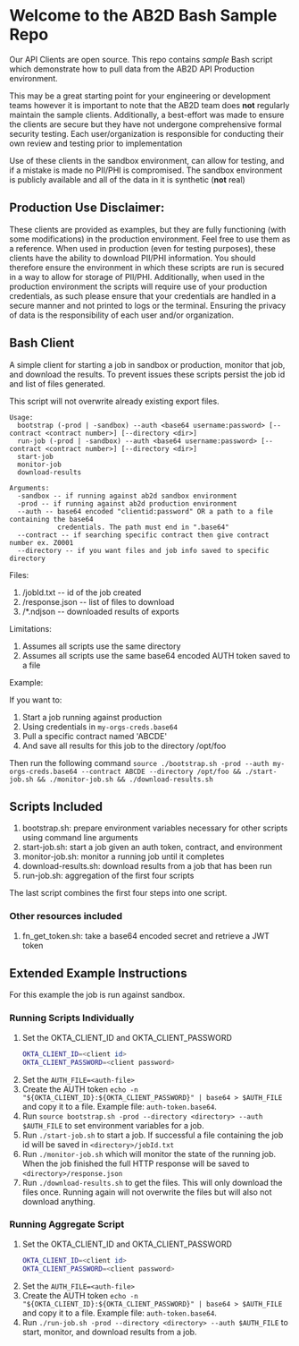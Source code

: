 
# Welcome to the AB2D Bash Sample Repo 

Our API Clients are open source. This repo contains *sample* Bash script which demonstrate how to pull data from the AB2D API Production environment.

This may be a great starting point for your engineering or development teams however it is important to note that the AB2D team does **not** regularly maintain the sample clients. Additionally, a best-effort was made to ensure the clients are secure but they have not undergone comprehensive formal security testing. Each user/organization is responsible for conducting their own review and testing prior to implementation

Use of these clients in the sandbox environment, can allow for testing, and if a mistake is made no PII/PHI is compromised. The sandbox environment is publicly available and all of the data in it is synthetic (**not** real)

## Production Use Disclaimer:

These clients are provided as examples, but they are fully functioning (with some modifications) in the production environment. Feel free to use them as a reference. When used in production (even for testing purposes), these clients have the ability to download PII/PHI information. You should therefore ensure the environment in which these scripts are run is secured in a way to allow for storage of PII/PHI. Additionally, when used in the production environment the scripts will require use of your production credentials, as such please ensure that your credentials are handled in a secure manner and not printed to logs or the terminal. Ensuring the privacy of data is the responsibility of each user and/or organization.


## Bash Client

A simple client for starting a job in sandbox or production, monitor that job,
and download the results. To prevent issues these scripts persist the job
id and list of files generated.

This script will not overwrite already existing export files.

```
Usage: 
  bootstrap (-prod | -sandbox) --auth <base64 username:password> [--contract <contract number>] [--directory <dir>]
  run-job (-prod | -sandbox) --auth <base64 username:password> [--contract <contract number>] [--directory <dir>]
  start-job
  monitor-job
  download-results

Arguments:
  -sandbox -- if running against ab2d sandbox environment
  -prod -- if running against ab2d production environment
  --auth -- base64 encoded "clientid:password" OR a path to a file containing the base64
            credentials. The path must end in ".base64"
  --contract -- if searching specific contract then give contract number ex. Z0001
  --directory -- if you want files and job info saved to specific directory
```

Files:

1. <directory>/jobId.txt -- id of the job created
1. <directory>/response.json -- list of files to download 
1. <directory>/*.ndjson -- downloaded results of exports 

Limitations:

1. Assumes all scripts use the same directory
2. Assumes all scripts use the same base64 encoded AUTH token saved to a file

Example:

If you want to:
1. Start a job running against production
1. Using credentials in `my-orgs-creds.base64`
1. Pull a specific contract named 'ABCDE'
1. And save all results for this job to the directory /opt/foo

Then run the following command
`source ./bootstrap.sh -prod --auth my-orgs-creds.base64 --contract ABCDE --directory /opt/foo &&
 ./start-job.sh && ./monitor-job.sh && ./download-results.sh`


## Scripts Included

1. bootstrap.sh: prepare environment variables necessary for other scripts using command line arguments
1. start-job.sh: start a job given an auth token, contract, and environment
1. monitor-job.sh: monitor a running job until it completes
1. download-results.sh: download results from a job that has been run
1. run-job.sh: aggregation of the first four scripts

The last script combines the first four steps into one script.

### Other resources included

1. fn_get_token.sh: take a base64 encoded secret and retrieve a JWT token

## Extended Example Instructions

For this example the job is run against sandbox.

### Running Scripts Individually

1. Set the OKTA_CLIENT_ID and OKTA_CLIENT_PASSWORD
   ```bash
   OKTA_CLIENT_ID=<client id>
   OKTA_CLIENT_PASSWORD=<client password>
   ```
1. Set the `AUTH_FILE=<auth-file>` 
1. Create the AUTH token `echo -n "${OKTA_CLIENT_ID}:${OKTA_CLIENT_PASSWORD}" | base64 > $AUTH_FILE`
and copy it to a file. Example file: `auth-token.base64`.
1. Run `source bootstrap.sh -prod --directory <directory> --auth $AUTH_FILE` to set environment variables for a job.
1. Run `./start-job.sh` to start a job. If successful a file containing
the job id will be saved in `<directory>/jobId.txt`
1. Run `./monitor-job.sh` which will monitor the state of the running job. When the job
finished the full HTTP response will be saved to `<directory>/response.json`
1. Run `./download-results.sh` to get the files. This will only download the files once. Running again
will not overwrite the files but will also not download anything.

### Running Aggregate Script

1. Set the OKTA_CLIENT_ID and OKTA_CLIENT_PASSWORD
   ```bash
   OKTA_CLIENT_ID=<client id>
   OKTA_CLIENT_PASSWORD=<client password>
   ```
1. Set the `AUTH_FILE=<auth-file>` 
1. Create the AUTH token `echo -n "${OKTA_CLIENT_ID}:${OKTA_CLIENT_PASSWORD}" | base64 > $AUTH_FILE`
and copy it to a file. Example file: `auth-token.base64`.
1. Run `./run-job.sh -prod --directory <directory> --auth $AUTH_FILE` to start, monitor, and download results from a job.
